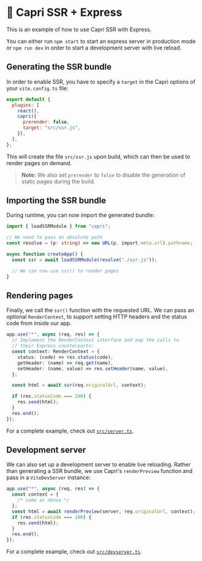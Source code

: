 # 🍋 Capri SSR + Express

This is an example of how to use Capri SSR with Express.

You can either run `npm start` to start an express server in production mode or
`npm run dev` in order to start a development server with live reload.

## Generating the SSR bundle

In order to enable SSR, you have to specify a `target` in the Capri options of
your `vite.config.ts` file:

```js
export default {
  plugins: [
    react(),
    capri({
      prerender: false,
      target: "src/ssr.js",
    }),
  ],
};
```

This will create the file `src/ssr.js` upon build, which can then be used to
render pages on demand.

> **Note:**
> We also set `prerender` to `false` to disable the generation of static pages
> during the build.

## Importing the SSR bundle

During runtime, you can now import the generated bundle:

```ts
import { loadSSRModule } from "capri";

// We need to pass an absolute path
const resolve = (p: string) => new URL(p, import.meta.url).pathname;

async function createApp() {
  const ssr = await loadSSRModule(resolve("./ssr.js"));

  // We can now use ssr() to render pages
}
```

## Rendering pages

Finally, we call the `ssr()` function with the requested URL. We can pass an optional `RenderContext`, to support setting HTTP headers and the status code from inside our app.

```ts
app.use("*", async (req, res) => {
  // Implement the RenderContext interface and map the calls to
  // their Express counterparts:
  const context: RenderContext = {
    status: (code) => res.status(code),
    getHeader: (name) => req.get(name),
    setHeader: (name, value) => res.setHeader(name, value),
  };

  const html = await ssr(req.originalUrl, context);

  if (res.statusCode === 200) {
    res.send(html);
  }
  res.end();
});
```

For a complete example, check out [`src/server.ts`](`src/server.ts`).

## Development server

We can also set up a development server to enable live reloading. Rather than generating a SSR bundle, we use Capri's `renderPreview` function and pass in a `ViteDevServer` instance:

```ts
app.use("*", async (req, res) => {
  const context = {
    /* same as above */
  };
  const html = await renderPreview(server, req.originalUrl, context);
  if (res.statusCode === 200) {
    res.send(html);
  }
  res.end();
});
```

For a complete example, check out [`src/devserver.ts`](`src/devserver.ts`).
